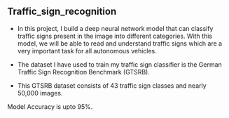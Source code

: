 ## Traffic_sign_recognition

- In this project, I build a deep neural network model that can classify traffic signs present in the image into different categories. With this model, we will be able to read and understand traffic signs which are a very important task for all autonomous vehicles.

- The dataset I have used to train my traffic sign classifier is the German Traffic Sign Recognition Benchmark (GTSRB).
- This GTSRB dataset consists of 43 traffic sign classes and nearly 50,000 images.

Model Accuracy is upto 95%.
